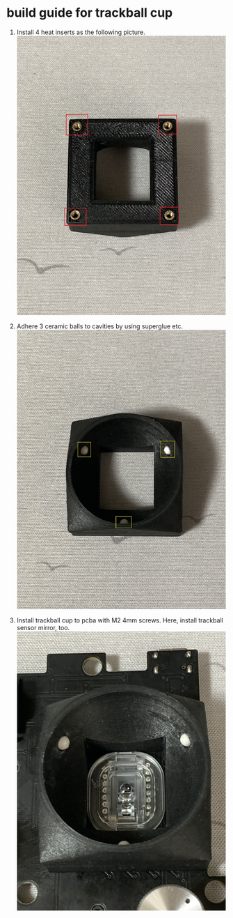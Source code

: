 # build guide for trackball cup
1. Install 4 heat inserts as the following picture.
    ![trackball-cup-01](https://github.com/bbrfkr/dynamis-keyboard/blob/images/images/trackball-cup-01.jpg?raw=true)

2. Adhere 3 ceramic balls to cavities by using superglue etc.
    ![trackball-cup-02](https://github.com/bbrfkr/dynamis-keyboard/blob/images/images/trackball-cup-02.jpg?raw=true)

3. Install trackball cup to pcba with M2 4mm screws. Here, install trackball sensor mirror, too.
    ![trackball-cup-03](https://github.com/bbrfkr/dynamis-keyboard/blob/images/images/trackball-cup-03.jpg?raw=true)
